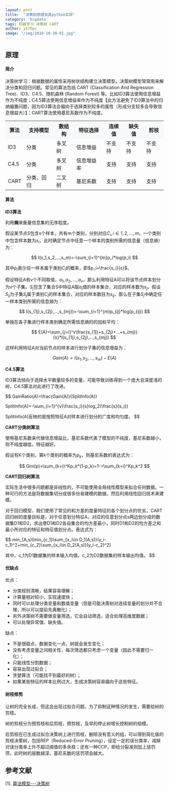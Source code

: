 ```yaml
---
layout: post
title:  "决策树原理及其python实现"
category: 'bigdata'
tags: 机器学习 决策树 CART 
author: y570pc
image: "/img/2018-10-30-01.jpg"
---
```


## 原理

#### 简介

决策树学习：根据数据的属性采用树状结构建立决策模型。决策树模型常常用来解决分类和回归问题。常见的算法包括 CART (Classification And Regression Tree)、ID3、C4.5、随机森林 (Random Forest) 等。比如ID3算法使用信息增益作为不纯度；C4.5算法使用信息增益率作为不纯度【此方法避免了ID3算法中的归纳偏置问题，因为ID3算法会偏向于选择类别较多的属性（形成分支较多会导致信息增益大）】；CART算法使用基尼系数作为不纯度。

<table align="center">
	<tr  bgcolor="#F6F8FA" >
		<th>算法</th>
		<th>支持模型</th>
		<th>数结构</th>
		<th>特征选择</th>
		<th>连续值</th>
		<th>缺失值</th>
		<th>剪枝</th>
	</tr>
	<tr>
		<td>ID3</td>
		<td>分类</td>
		<td>多叉树</td>
		<td>信息增益</td>
		<td>不支持</td>
		<td>不支持</td>
		<td>不支持</td>
	</tr>
	<tr>
		<td>C4.5</td>
		<td>分类</td>
		<td>多叉树</td>
		<td>信息增益率</td>
		<td>支持</td>
		<td>支持</td>
		<td>支持</td>
	</tr>
	<tr>
		<td>CART</td>
		<td>分类、回归</td>
		<td>二叉树</td>
		<td>基尼系数</td>
		<td>支持</td>
		<td>支持</td>
		<td>支持</td>
	</tr>
</table>

#### 算法

**ID3算法**

利用**熵**来衡量信息集的无序程度。

假设某节点S包含s个样本，共有m个类别，分别对应$C_i,i\in{1,2,...,m}$，一个类别中包含样本数为$s_i$，此时确定节点中任意一个样本的类别所需的信息量（信息熵）为： 

$$
I(s_1,s_2,...,s_m)=-\sum_{i=1}^{m}p_i*log(p_i)
$$

其中$p_i$表示任一样本属于类别$C_i$的概率，即$p_i=\frac{s_i}{s}$。

假设特征A有v个不同取值，${a_1,a_2,...,a_v}$，那么利用特征A可以将该节点样本划分为v个子集。$S_j$包含了集合S中特征A取$a_j$值的样本集合，对应的样本数为$s_j$。假设$S_{ij}$为子集$S_j$属于类别$C_i$的样本集合，对应的样本数目为$s_{ij}$，那么在子集$S_j$中确定任一样本类别所需的信息熵为：

$$
I(s_{1j},s_{2j},...,s_{mj})=-\sum_{i=1}^{m}p_{ij}*log(p_{ij})
$$

单独在各子集进行样本类别确定所需信息熵的的加权平均：

$$
E(A)=\sum_{j=i}^v\frac{s_{1j}+s_{2j}+...+s_{mj}}{s}*I(s_{1j},s_{2j},...,s_{mj})
$$

这样利用特征A对当前节点的样本进行划分子集的信息增益为：

$$
Gain(A)=I(s_1,s_2,...,s_m)-E(A)
$$

**C4.5算法**

ID3算法倾向于选择水平数量较多的变量，可能导致训练得到一个庞大且深度浅的树，C4.5算法对此进行了改进。

$$
GainRatio(A)=\frac{Gain(A)}{SplitInfo(A)}

SplitInfo(A)=-\sum_{i=1}^{v}\frac{s_i}{s}log_2(\frac{s}{s_i})

SplitInfo(A)反映的是按照特征A对样本进行划分的广度和均匀度。
$$

**CART分类树算法**

使用基尼系数来代替信息增益比，基尼系数代表了模型的不纯度，基尼系数越小，则不纯度越低，特征越好。

假设有K个类别，第k个类别的概率为$p_k$，则基尼系数的表达式为：

$$
Gini(p)=\sum_{k=i}^Kp_k*(1-p_k)=1-=\sum_{k=i}^Kp_k^2
$$

**CART回归树算法**

实际生活中很多问题都是非线性的，不可能使用全局线性模型来拟合任何数据。一种可行的方法是将数据集切分成很多份易建模的数据，然后利用线性回归技术来建模。

对于回归模型，我们使用了常见的和方差的度量特征的各个划分点的优劣，CART回归树的度量目标是，对于任意划分特征A，对应的任意划分点s两边划分成的数据集D1和D2，求出使D1和D2各自集合的均方差最小，同时D1和D2的均方差之和最小所对应的特征和特征值划分点。表达式为： 

$$
min_{A,s}[min_{c_1}\sum_{x_i\in D_1(A,s)}(y_i-c_1)^2+min_{c_2}\sum_{x_i\in D_2(A,s)}(y_i-c_2)^2]

其中，c_1为D1数据集的样本输入均值，c_2为D2数据集的样本输出均值。
$$

#### 优缺点

优点：
* 分类规则清晰，结果容易理解；
* 计算量相对较小，实现速度快；
* 同时可以处理分类变量和数值变量（但是可能决策树对连续变量的划分并不合理，所以可以提前先离散化）；
* 另外决策树不需要做变量筛选，它会自动筛选，适合处理高维度数据；
* 可以处理异常值、缺失值。

缺点：
* 不是很稳点，数据变化一点，树就会发生变化；
* 没有考虑变量之间相关性，每次筛选都只考虑一个变量（因此不需要归一化）；
* 只能线性分割数据；
* 容易出现过拟合；
* 贪婪算法（可能找不到最好的树）；
* 如果某些特征的样本比例过大，生成决策树容易偏向于这些特征。

#### 树枝修剪

让树的完全长成，但这会出现过拟合问题。为了抑制这种情况的发生，需要给树的剪枝。

树的剪枝分为预剪枝和后剪枝，预剪枝，及早的停止树增长控制树的规模。

后剪枝在已生成过拟合决策树上进行剪枝，删除没有意义的组，可以得到简化版的剪枝决策树，包括REP（Reduced-Error Pruning），设定一定的误分类率，减掉对误分类率上升不超过阈值的多余枝；还有一种CCP，即给分裂准则加上惩罚项，此时树的层数越深，基尼系数的惩罚项会越大。

## 参考文献

[1]. [算法模型---决策树](https://blog.csdn.net/qingqing7/article/details/78416708)


